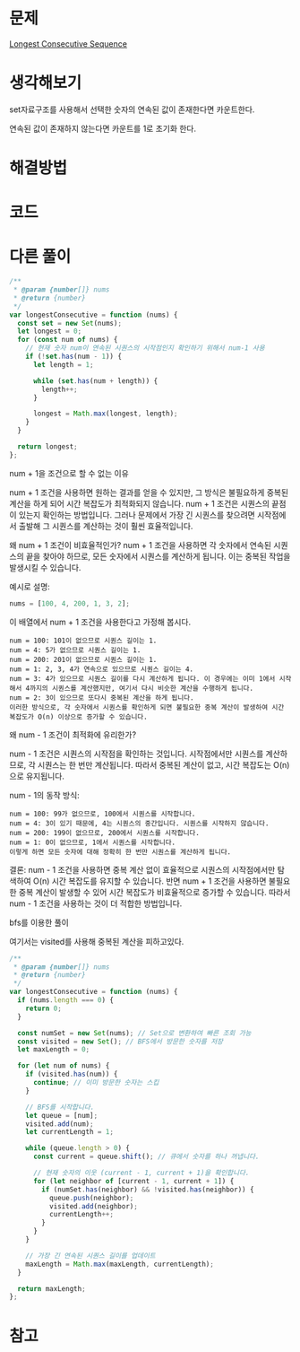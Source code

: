 # 문제

[Longest Consecutive Sequence](https://leetcode.com/problems/longest-consecutive-sequence)

# 생각해보기

set자료구조를 사용해서 선택한 숫자의 연속된 값이 존재한다면 카운트한다.

연속된 값이 존재하지 않는다면 카운트를 1로 초기화 한다.

# 해결방법

# 코드

# 다른 풀이

```js
/**
 * @param {number[]} nums
 * @return {number}
 */
var longestConsecutive = function (nums) {
  const set = new Set(nums);
  let longest = 0;
  for (const num of nums) {
    // 현재 숫자 num이 연속된 시퀀스의 시작점인지 확인하기 위해서 num-1 사용
    if (!set.has(num - 1)) {
      let length = 1;

      while (set.has(num + length)) {
        length++;
      }

      longest = Math.max(longest, length);
    }
  }

  return longest;
};
```

num + 1을 조건으로 할 수 없는 이유

num + 1 조건을 사용하면 원하는 결과를 얻을 수 있지만, 그 방식은 불필요하게 중복된 계산을 하게 되어 시간 복잡도가 최적화되지 않습니다. num + 1 조건은 시퀀스의 끝점이 있는지 확인하는 방법입니다. 그러나 문제에서 가장 긴 시퀀스를 찾으려면 시작점에서 출발해 그 시퀀스를 계산하는 것이 훨씬 효율적입니다.

왜 num + 1 조건이 비효율적인가?
num + 1 조건을 사용하면 각 숫자에서 연속된 시퀀스의 끝을 찾아야 하므로, 모든 숫자에서 시퀀스를 계산하게 됩니다. 이는 중복된 작업을 발생시킬 수 있습니다.

예시로 설명:

```js
nums = [100, 4, 200, 1, 3, 2];
```

이 배열에서 num + 1 조건을 사용한다고 가정해 봅시다.

```
num = 100: 101이 없으므로 시퀀스 길이는 1.
num = 4: 5가 없으므로 시퀀스 길이는 1.
num = 200: 201이 없으므로 시퀀스 길이는 1.
num = 1: 2, 3, 4가 연속으로 있으므로 시퀀스 길이는 4.
num = 3: 4가 있으므로 시퀀스 길이를 다시 계산하게 됩니다. 이 경우에는 이미 1에서 시작해서 4까지의 시퀀스를 계산했지만, 여기서 다시 비슷한 계산을 수행하게 됩니다.
num = 2: 3이 있으므로 또다시 중복된 계산을 하게 됩니다.
이러한 방식으로, 각 숫자에서 시퀀스를 확인하게 되면 불필요한 중복 계산이 발생하여 시간 복잡도가 O(n) 이상으로 증가할 수 있습니다.
```

왜 num - 1 조건이 최적화에 유리한가?

num - 1 조건은 시퀀스의 시작점을 확인하는 것입니다. 시작점에서만 시퀀스를 계산하므로, 각 시퀀스는 한 번만 계산됩니다. 따라서 중복된 계산이 없고, 시간 복잡도는 O(n)으로 유지됩니다.

num - 1의 동작 방식:

```
num = 100: 99가 없으므로, 100에서 시퀀스를 시작합니다.
num = 4: 3이 있기 때문에, 4는 시퀀스의 중간입니다. 시퀀스를 시작하지 않습니다.
num = 200: 199이 없으므로, 200에서 시퀀스를 시작합니다.
num = 1: 0이 없으므로, 1에서 시퀀스를 시작합니다.
이렇게 하면 모든 숫자에 대해 정확히 한 번만 시퀀스를 계산하게 됩니다.
```

결론:
num - 1 조건을 사용하면 중복 계산 없이 효율적으로 시퀀스의 시작점에서만 탐색하여 O(n) 시간 복잡도를 유지할 수 있습니다. 반면 num + 1 조건을 사용하면 불필요한 중복 계산이 발생할 수 있어 시간 복잡도가 비효율적으로 증가할 수 있습니다. 따라서 num - 1 조건을 사용하는 것이 더 적합한 방법입니다.

bfs를 이용한 풀이

여기서는 visited를 사용해 중복된 계산을 피하고있다.

```js
/**
 * @param {number[]} nums
 * @return {number}
 */
var longestConsecutive = function (nums) {
  if (nums.length === 0) {
    return 0;
  }

  const numSet = new Set(nums); // Set으로 변환하여 빠른 조회 가능
  const visited = new Set(); // BFS에서 방문한 숫자를 저장
  let maxLength = 0;

  for (let num of nums) {
    if (visited.has(num)) {
      continue; // 이미 방문한 숫자는 스킵
    }

    // BFS를 시작합니다.
    let queue = [num];
    visited.add(num);
    let currentLength = 1;

    while (queue.length > 0) {
      const current = queue.shift(); // 큐에서 숫자를 하나 꺼냅니다.

      // 현재 숫자의 이웃 (current - 1, current + 1)을 확인합니다.
      for (let neighbor of [current - 1, current + 1]) {
        if (numSet.has(neighbor) && !visited.has(neighbor)) {
          queue.push(neighbor);
          visited.add(neighbor);
          currentLength++;
        }
      }
    }

    // 가장 긴 연속된 시퀀스 길이를 업데이트
    maxLength = Math.max(maxLength, currentLength);
  }

  return maxLength;
};
```

# 참고
